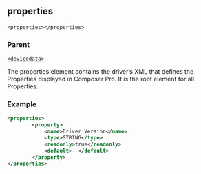 ## properties

`<properties></properties>`


### Parent

[`<devicedata>`][1]


The properties element contains the driver’s XML that defines the Properties displayed in Composer Pro. It is the root element for all Properties.


### Example

```xml
<properties>
		<property>
			<name>Driver Version</name>
			<type>STRING</type>
			<readonly>true</readonly>
			<default>--</default>
		</property>
</properties>
```



[1]:	https://snap-one.github.io/docs-driverworks-xml/#devicedata